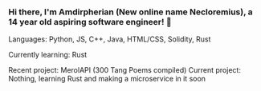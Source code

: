 ### Hi there, I'm Amdirpherian (New online name Necloremius), a 14 year old aspiring software engineer! 👋

Languages: Python, JS, C++, Java, HTML/CSS, Solidity, Rust 

Currently learning: Rust






Recent project: MerolAPI (300 Tang Poems compiled)
Current project: Nothing, learning Rust and making a microservice in it soon

<!--
**Amdirpherian/Amdirpherian** is a ✨ _special_ ✨ repository because its `README.md` (this file) appears on your GitHub profile.

